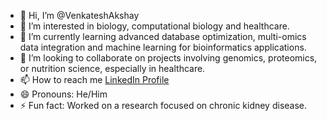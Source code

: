 - 👋 Hi, I’m @VenkateshAkshay
- 👀 I’m interested in biology, computational biology and healthcare.  
- 🌱 I’m currently learning advanced database optimization, multi-omics data integration and machine learning for bioinformatics applications.
- 💞️ I’m looking to collaborate on projects involving genomics, proteomics, or nutrition science, especially in healthcare. 
- 📫 How to reach me [LinkedIn Profile](https://www.linkedin.com/in/venkateshakshay)  
- 😄 Pronouns: He/Him
- ⚡ Fun fact: Worked on a research focused on chronic kidney disease.

<!---
VenkateshAkshay/VenkateshAkshay is a ✨ special ✨ repository because its `README.md` (this file) appears on your GitHub profile.
You can click the Preview link to take a look at your changes.
--->
